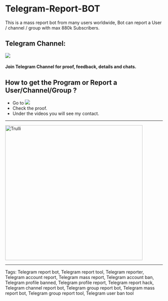 # Telegram-Report-BOT
This is a mass report bot from many users worldwide, Bot can report a User / channel / group with max 880k Subscribers.

## Telegram Channel:
<a href="https://t.me/reportsntg"><img src="https://img.shields.io/badge/Telegram-2CA5E0?style=for-the-badge&logo=telegram&logoColor=white"></a>
#### Join Telegram Channel for proof, feedback, details and chats.

## How to get the Program or Report a User/Channel/Group ?
- Go to <a href="https://t.me/reportsntg"><img src="https://img.shields.io/badge/Telegram-2CA5E0?style=for-the-badge&logo=telegram&logoColor=white"></a>
- Check the proof.
- Under the videos you will see my contact.
<hr>
<img src="https://i.postimg.cc/WbJyHdMm/palrnus.jpg" alt="Trulli" width="439" height="432">

<hr>
Tags: Telegram report bot, Telegram report tool, Telegram reporter, Telegram account report, Telegram mass report, Telegram account ban, Telegram profile banned, Telegram profile report, Telegram report hack, Telegram channel report bot, Telegram group report bot, Telegram mass report bot, Telegram group report tool, Telegram user ban tool
